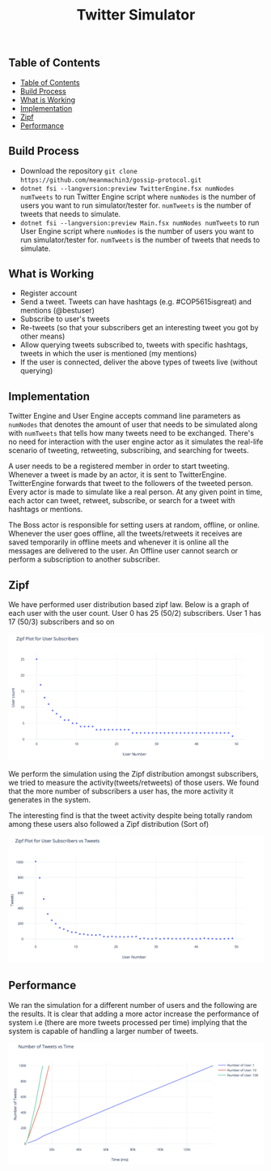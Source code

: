 <h1 align="center"> Twitter Simulator </h1> <br>

## Table of Contents

- [Table of Contents](#table-of-contents)
- [Build Process](#build-process)
- [What is Working](#what-is-working)
- [Implementation](#implementation)
- [Zipf](#zipf)
- [Performance](#performance)

## Build Process

- Download the repository `git clone https://github.com/meanmachin3/gossip-protocol.git`
- `dotnet fsi --langversion:preview TwitterEngine.fsx numNodes numTweets` to run Twitter Engine script where `numNodes` is the number of users you want to run simulator/tester for. `numTweets` is the number of tweets that needs to simulate.
- `dotnet fsi --langversion:preview Main.fsx numNodes numTweets` to run User Engine script where `numNodes` is the number of users you want to run simulator/tester for. `numTweets` is the number of tweets that needs to simulate.

## What is Working

- Register account
- Send a tweet. Tweets can have hashtags (e.g. #COP5615isgreat) and mentions (@bestuser)
- Subscribe to user's tweets
- Re-tweets (so that your subscribers get an interesting tweet you got by other means)
- Allow querying tweets subscribed to, tweets with specific hashtags, tweets in which the user is mentioned (my mentions)
- If the user is connected, deliver the above types of tweets live (without querying)

## Implementation

Twitter Engine and User Engine accepts command line parameters as `numNodes` that denotes the amount of user that needs to be simulated along with `numTweets` that tells how many tweets need to be exchanged. There's no need for interaction with the user engine actor as it simulates the real-life scenario of tweeting, retweeting, subscribing, and searching for tweets.

A user needs to be a registered member in order to start tweeting. Whenever a tweet is made by an actor, it is sent to TwitterEngine. TwitterEngine forwards that tweet to the followers of the tweeted person. Every actor is made to simulate like a real person. At any given point in time, each actor can tweet, retweet, subscribe, or search for a tweet with hashtags or mentions.

The Boss actor is responsible for setting users at random, offline, or online. Whenever the user goes offline, all the tweets/retweets it receives are saved temporarily in offline meets and whenever it is online all the messages are delivered to the user. An Offline user cannot search or perform a subscription to another subscriber.

## Zipf

We have performed user distribution based zipf law. Below is a graph of each user with the user count. User 0 has 25 (50/2) subscribers. User 1 has 17 (50/3) subscribers and so on

![Zipf Distribution](./docs/zipfsub.png)

We perform the simulation using the Zipf distribution amongst subscribers, we tried to measure the activity(tweets/retweets) of those users. We found that the more number of subscribers a user has, the more activity it generates in the system.

The interesting find is that the tweet activity despite being totally random among these users also followed a Zipf distribution (Sort of)

![Zipf Distribution with Tweets](./docs/zipf.png)
## Performance

We ran the simulation for a different number of users and the following are the results. It is clear that adding a more actor increase the performance of system i.e (there are more tweets processed per time) implying that the system is capable of handling a larger number of tweets.

![Number of Tweets vs Time](./docs/number_tweets_time.png)